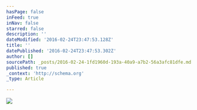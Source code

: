 ```yaml
---
hasPage: false
inFeed: true
inNav: false
starred: false
description: ''
dateModified: '2016-02-24T23:47:53.128Z'
title: ''
datePublished: '2016-02-24T23:47:53.302Z'
author: []
sourcePath: _posts/2016-02-24-1fd1960d-193a-40a9-a7b2-56a3afc81dfe.md
published: true
_context: 'http://schema.org'
_type: Article

---
```

![](https://the-grid-user-content.s3-us-west-2.amazonaws.com/3d46707c-3f55-41d9-b7b1-eb69392d9ace.jpg)